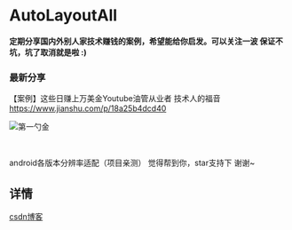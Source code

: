 # AutoLayoutAll

<b>定期分享国内外别人家技术赚钱的案例，希望能给你启发。可以关注一波 保证不坑，坑了取消就是啦 :) </b>
<br>
### 最新分享
【案例】这些日赚上万美金Youtube油管从业者 技术人的福音 https://www.jianshu.com/p/18a25b4dcd40

![第一勺金](https://upload-images.jianshu.io/upload_images/5415899-fcb0f0ad7b8e1df9.jpg)

<br/>

android各版本分辨率适配（项目亲测）
觉得帮到你，star支持下 谢谢~
<br/>
## 详情
[csdn博客](http://blog.csdn.net/guozhaohui628/article/details/71870530)
